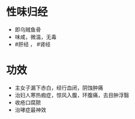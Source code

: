 # 性味归经
- 即乌贼鱼骨
- 味咸，微温，无毒
-  #肝经 ， #肾经 
# 功效
- 主女子漏下赤白，经行血闭，阴蚀肿痛
- 治妇人寒热瘕症，惊风入腹，环腹痛，去目肿浮翳
- 收疮口腐脓
- 治哮症最神效
